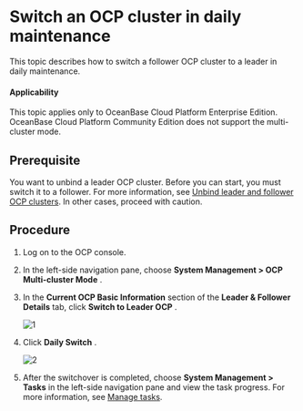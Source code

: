 Switch an OCP cluster in daily maintenance
===============================================================

This topic describes how to switch a follower OCP cluster to a leader in daily maintenance.

<main id="notice" type='notice'>
<h4>Applicability</h4>
<p>This topic applies only to OceanBase Cloud Platform Enterprise Edition. OceanBase Cloud Platform Community Edition does not support the multi-cluster mode. </p>
</main>

Prerequisite
---------------------------------

You want to unbind a leader OCP cluster. Before you can start, you must switch it to a follower. For more information, see [Unbind leader and follower OCP clusters](../300.ocp-multi-cluster-mode/800.remove-an-ocp-cluster.md). In other cases, proceed with caution.

Procedure
------------------------------

1. Log on to the OCP console.

2. In the left-side navigation pane, choose **System Management \> OCP Multi-cluster Mode** .

3. In the **Current OCP Basic Information** section of the **Leader \& Follower Details** tab, click **Switch to Leader OCP** .

   ![1](https://help-static-aliyun-doc.aliyuncs.com/assets/img/en-US/1234306461/p389115.png)

4. Click **Daily Switch** .

   ![2](https://help-static-aliyun-doc.aliyuncs.com/assets/img/en-US/2234306461/p389114.png)

5. After the switchover is completed, choose **System Management \> Tasks** in the left-side navigation pane and view the task progress. For more information, see [Manage tasks](../../1600.system-management-features/100.manage-tasks.md).
